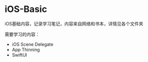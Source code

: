 # iOS-Basic

iOS基础内容，记录学习笔记，内容来自网络和书本，详情见各个文件夹

需要学习的内容：

+ iOS Scene Delegate
+ App Thinning
+ SwiftUI

